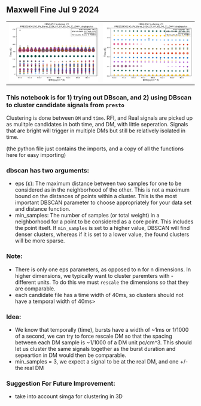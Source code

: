 ## Maxwell Fine Jul 9 2024

<table>
  <tr>
    <td style="text-align: center;">
      <img src="https://github.com/afinemax/Astron_2024/blob/main/dbscan_clustering/DBscan_clustering_final_v1.png" alt="Resulting Plot" width="500">
    </td>
    <td style="text-align: center;">
      <img src="https://github.com/afinemax/Astron_2024/blob/main/dbscan_clustering/DBscan_clustering_final_v1_zoom.png" alt="Zoom in on Resulting plot" width="500">
    </td>
  </tr>
</table>


### This notebook is for 1) trying out DBscan, and 2) using DBscan to cluster candidate signals from `presto`

Clustering is done between `DM` and `time`. RFI, and Real signals are picked up as mulitple candidates in both time, and DM, with little seperation. Signals that are bright will trigger in multiple DMs but still be relatively isolated in time. 

(the python file just contains the imports, and a copy of all the functions here for easy importing)

### dbscan has two arguments:
- eps (ε): The maximum distance between two samples for one to be considered as in the neighborhood of the other. This is not a maximum bound on the distances of points within a cluster. This is the most important DBSCAN parameter to choose appropriately for your data set and distance function.
- min_samples: The number of samples (or total weight) in a neighborhood for a point to be considered as a core point. This includes the point itself. If `min_samples` is set to a higher value, DBSCAN will find denser clusters, whereas if it is set to a lower value, the found clusters will be more sparse.

### Note:
- There is only one eps parameters, as opposed to n for n dimensions. In higher dimensions, we typically want to cluster paremters with - different units. To do this we must `rescale` the dimensions so that they are comparable.
- each candidate file has a time width of 40ms, so clusters should not have a temporal width of 40ms>  


### Idea:
- We know that temporally (time), bursts have a width of ~1ms or 1/1000 of a second, we can try to force rescale DM so that the spacing between each DM sample is ~1/1000 of a DM unit pc/cm^3. This should let us cluster the same signals together as the burst duration and sepeartion in DM would then be comparable.
- min_samples = 3, we expect a signal to be at the real DM, and one +/- the real DM


### Suggestion For Future Improvement:
- take into account simga for clustering in 3D



